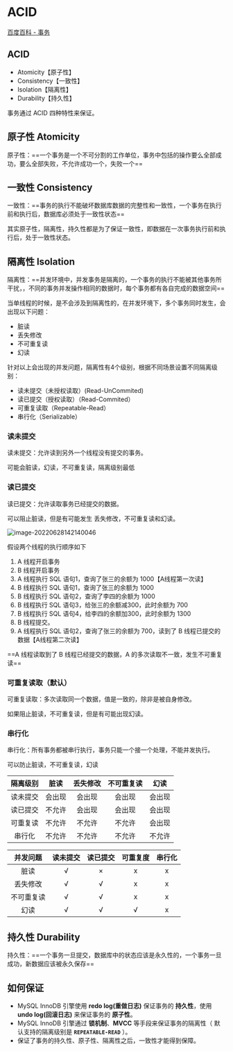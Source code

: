 ACID
===

[百度百科 - 事务](https://baike.baidu.com/item/%E4%BA%8B%E5%8A%A1/5945882)

ACID
---

- Atomicity【原子性】
- Consistency【一致性】
- Isolation【隔离性】
- Durability【持久性】

事务通过 ACID 四种特性来保证。



原子性 Atomicity
---

原子性：==一个事务是一个不可分割的工作单位，事务中包括的操作要么全部成功，要么全部失败，不允许成功一个，失败一个==



一致性 Consistency
---

一致性：==事务的执行不能破坏数据库数据的完整性和一致性，一个事务在执行前和执行后，数据库必须处于一致性状态==

其实原子性，隔离性，持久性都是为了保证一致性，即数据在一次事务执行前和执行后，处于一致性状态。



隔离性 Isolation
---

隔离性：==并发环境中，并发事务是隔离的，一个事务的执行不能被其他事务所干扰，，不同的事务并发操作相同的数据时，每个事务都有各自完成的数据空间==

当单线程的时候，是不会涉及到隔离性的，在并发环境下，多个事务同时发生，会出现以下问题：

- 脏读
- 丢失修改
- 不可重复读
- 幻读



针对以上会出现的并发问题，隔离性有4个级别，根据不同场景设置不同隔离级别：

- 读未提交（未授权读取）(Read-UnCommited)
- 读已提交（授权读取）（Read-Commited）
- 可重复读取（Repeatable-Read）
- 串行化（Serializable）

### 读未提交

读未提交：允许读到另外一个线程没有提交的事务。

可能会脏读，幻读，不可重复读，隔离级别最低



### 读已提交

读已提交：允许读取事务已经提交的数据。

可以阻止脏读，但是有可能发生 丢失修改，不可重复读和幻读。

![image-20220628142140046](https://attach.blog.wen7.online/image-20220628142140046.png)

假设两个线程的执行顺序如下

1. A 线程开启事务
2. B 线程开启事务
3. A 线程执行 SQL 语句1，查询了张三的余额为 1000【A线程第一次读】
4. B 线程执行 SQL 语句1，查询了张三的余额为 1000
5. B 线程执行 SQL 语句2，查询了李四的余额为 1000
6. B 线程执行 SQL 语句3，给张三的余额减300，此时余额为 700
7. B 线程执行 SQL 语句4，给李四的余额加300，此时余额为 1300
8. B 线程提交。
9. A 线程执行 SQL 语句2，查询了张三的余额为 700，读到了 B 线程已提交的数据【A线程第二次读】

==A 线程读取到了 B 线程已经提交的数据，A 的多次读取不一致，发生不可重复读==



### 可重复读取（默认）

可重复读取：多次读取同一个数据，值是一致的，除非是被自身修改。

如果阻止脏读，不可重复读，但是有可能出现幻读。



### 串行化

串行化：所有事务都被串行执行，事务只能一个接一个处理，不能并发执行。

可以防止脏读，不可重复读，幻读





| 隔离级别 |  脏读  | 丢失修改 | 不可重复读 |  幻读  |
| :------: | :----: | :------: | :--------: | :----: |
| 读未提交 | 会出现 |  会出现  |   会出现   | 会出现 |
| 读已提交 | 不允许 |  会出现  |   会出现   | 会出现 |
| 可重复读 | 不允许 |  不允许  |   不允许   | 会出现 |
|  串行化  | 不允许 |  不允许  |   不允许   | 不允许 |



|  并发问题  | 读未提交 | 读已提交 | 可重复度 | 串行化 |
| :--------: | :------: | :------: | :------: | :----: |
|    脏读    |    √     |    ×     |    x     |   x    |
|  丢失修改  |    √     |    √     |    x     |   x    |
| 不可重复读 |    √     |    √     |    x     |   x    |
|    幻读    |    √     |    √     |    √     |   x    |



持久性 Durability
---

持久性：==一个事务一旦提交，数据库中的状态应该是永久性的，一个事务一旦成功，新数据应该被永久保存==





如何保证
---

- MySQL InnoDB 引擎使用 **redo log(重做日志)** 保证事务的 **持久性**，使用 **undo log(回滚日志)** 来保证事务的 **原子性**。
- MySQL InnoDB 引擎通过 **锁机制**、**MVCC** 等手段来保证事务的隔离性（ 默认支持的隔离级别是 **`REPEATABLE-READ`** ）。
- 保证了事务的持久性、原子性、隔离性之后，一致性才能得到保障。
